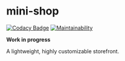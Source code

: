 # mini-shop

[![Codacy Badge](https://app.codacy.com/project/badge/Grade/1f2c5b6f66e84eacbc524568357c2975)](https://www.codacy.com/gh/cityssm/mini-shop/dashboard?utm_source=github.com&amp;utm_medium=referral&amp;utm_content=cityssm/mini-shop&amp;utm_campaign=Badge_Grade)
[![Maintainability](https://api.codeclimate.com/v1/badges/8743f15de03ed1919289/maintainability)](https://codeclimate.com/github/cityssm/mini-shop/maintainability)

**Work in progress**

A lightweight, highly customizable storefront.
